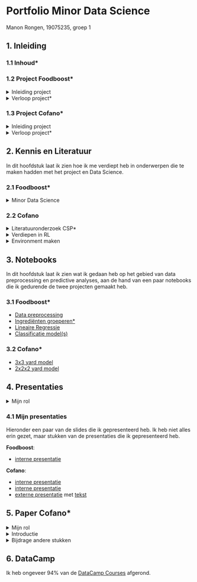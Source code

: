 # Portfolio Minor Data Science

Manon Rongen,
19075235,
groep 1

## 1. Inleiding
### 1.1 Inhoud*

### 1.2 Project Foodboost*
<details>
  <summary>Inleiding project</summary>
  Tijdens dit project hebben we ons bezig gehouden met voeding en het zoeken naar een gebalanceerd dieet met behulp van Data Science. Zelf goede recepten vinden om een dieet mee vol te houden is moeilijk en als je een app gebruikt wil je wel dat deze rekening kan houden met jouw persoonlijke voorkeuren, allergiën en dergelijke. Het is mogelijk met Data Science op basis van data te voorspellen of iemand een recept lekker vindt en samen met technieken als Lineair Programmeren is het misschien mogelijk een optimale weekplanning van recepten te maken, die rekening houdt met alle eisen (van het dieet, voor genoeg variatie + andere restricties).
</details>

<details>
  <summary>Verloop project*</summary>
  In [dit document]() is uitgelegd hoe het project is verlopen en wat in het kort de stappen waren die we hebben genomen en wat het eindresultaat is.
</details>

### 1.3 Project Cofano*
<details>
  <summary>Inleiding project</summary>
  Dit project gaat over het optimaliseren van de processen bij containerterminals. Als schepen lang aan de kade liggen voor het in en uitladen van containers kost dit meer geld en dus wil het bedrijf Cofano dit zo snel mogelijk doen. Zij willen dat het vinden van een optimale aanpak geautomatiseerd wordt. Daar gaan wij ons mee bezig houden.
</details>

<details>
  <summary>Verloop project*</summary>
  Wij hebben de 2 laatste periodes aan dit project gewerkt (8 weken).
  Toen wij startten besloten we maar een klein deel van het probleem aan te pakken. Namelijk de indeling op de kade, zonder rekening te houden met de volgorde van de containers die binnen komen. We maken de indeling dus zo, dat deze optimaal is voor schepen die ze op komen halen. Tijdens de eerste presentatie van dit project had ik (want ik zou presenteren) geprobeerd ons doel te verwoorden: "Het vinden van een indeling van containers in de terminal, zo dat de tijd dat de zeevaartschepen aan de kade liggen minimaal is." Zo zijn we later met de hele groep tot de volgende onderzoeksvraag gekomen: "...?"
   ...
</details>


## 2. Kennis en Literatuur
In dit hoofdstuk laat ik zien hoe ik me verdiept heb in onderwerpen die te maken hadden met het project en Data Science.

### 2.1 Foodboost*
<details>
  <summary>Minor Data Science</summary>
    In deze eerste periode van de minor heb ik gewerkt aan DataCamp Courses, ben ik bij de Lectures over Data Science aanwezig geweest en heb ik in NoteBooks geexpirimenteerd met het maken van Simpele Modellen. Zo ben ik me gaan verdiepen in Data Science en heb ik ook veel geleerd over Classification modellen, wat hetgene is dat we voor dit project nodig zouden hebben.
</details>

### 2.2 Cofano
<details>
  <summary>Literatuuronderzoek CSP*</summary>  
  In de eerste week heb ik Literatuuronderzoek gedaan en best wat papers gelezen over Het Container Stacking Problem, want ik kwam er achter dat dit redelijk leek op het probleem waar wij mee bezig zijn. Het gaat daar ook om terminalprocessen optimaliseren, zo dat schepen niet lang aan de kade hoeven te wachten. Er zijn veel verschillende kanten van dit probleem en ik heb meerdere papers gelezen die net anders het probleem aanpakte. Ik heb in [dit](link) document een samenvattingetje voor mezelf gemaakt van papers die ik nuttig vond (papers die ik minder relvant vond heb ik maar heel kort omschreven).
  Dit zijn de Linkjes naar de artikelen die ik in het document omschrijf:
  [1](link)
  [2](link)
  ...
</details>

<details>
  <summary>Verdiepen in RL</summary>
    We hadden bij andere groepen al gehoord dat zij Reinforcement Learning (RL) gebruikte toen wij begonnen aan het project. Jeroen had ons tijdens een van de eerste gesprekken ook RL uitgelegd en verteld waarom het handig was dit te gebruiken.
  
  We bestudeerde [snake](https://github.com/grantsrb/Gym-Snake) voorbeelden. Joeri en ik namen grondig dit [taxi](https://www.learndatasci.com/tutorials/reinforcement-q-learning-scratch-python-openai-gym/) voorbeeld (alleen de code is [hier](https://casey-barr.github.io/open-ai-taxi-problem/) te vinden) door om goed te begrijpen hoe RL stap voor stap werkt. Dit heeft me erg geholpen met het begrijpen van RL.
</details>

<details>
  <summary>Environment maken</summary>
  Tijdens het onderzoek doen naar RL modellen, kwamen we vaak gym environments tegen (bijvoorbeeld bij het snake en taxi voorbeeld). Ook andere groepen waren hiermee aan de slag gegaan en zeiden dat het goed te gebruiken was voor dit probleem.
  
  Met de volgende video heb ik geleerd hoe ik een eigen environment moet bouwen: [video](https://www.youtube.com/watch?v=Mut_u40Sqz4). Ik heb het derde project uit deze video mee gedaan en stap voor stap geprobeerd te begrijpen wat er precies gebeurd. Dat voorbeeld is te zien in dit [Notebook](https://github.com/ManonRongen/Portfolio-Minor-Data-Science/blob/main/Voorbeeld%20Environment%20Douche%20Video.ipynb) en mijn [aantekeningen](https://github.com/ManonRongen/Portfolio-Minor-Data-Science/blob/main/environment%20douche%20-%20video.pdf).
  
  Vervolgens gingen we allemaal aan de slag met het maken van een environment met ons probleem. Ik heb toen Jesse uit de andere groep gevraagd om ons een keer te helpen en die heeft toen nog wat tips gegeven, waarmee ik tot [deze environment code](https://github.com/ManonRongen/Portfolio-Minor-Data-Science/blob/main/P_simple_ENV_3x3grid.ipynb) voor een 3 bij 3 grid kwam. Later is dit nog wat uitgebreid en veel verbeterd (zoals veel uitgebreidere reward en het meegeven van de volgende container die geplaatst gaat worden aan het model), maar het werkte nu wel om een grid in te vullen zonder dubbel plaatsingen.
</details>


## 3. Notebooks
In dit hoofdstuk laat ik zien wat ik gedaan heb op het gebied van data preprocessing en predictive analyses, aan de hand van een paar notebooks die ik gedurende de twee projecten gemaakt heb.

### 3.1 Foodboost*
  - [Data preprocessing](https://github.com/ManonRongen/Portfolio-Minor-Data-Science/blob/main/Data%20voorbereiden%20klein%20classificatie%20model%20Foodboost.ipynb)
  - [Ingrediënten groeperen*](link)
  - [Lineaire Regressie](https://github.com/ManonRongen/Portfolio-Minor-Data-Science/blob/main/LinaireRegressie%20Nutritions%20Foodboost.ipynb)
  - [Classificatie model(s)](https://github.com/ManonRongen/Portfolio-Minor-Data-Science/blob/main/Classifier%20Tomaat%20Foodboost.ipynb)

### 3.2 Cofano*
  - [3x3 yard model](https://github.com/ManonRongen/Portfolio-Minor-Data-Science/blob/main/P_Env_RL_3x3_snellersimpeler_optimaal.ipynb)
  - [2x2x2 yard model](https://github.com/ManonRongen/Portfolio-Minor-Data-Science/blob/main/P_Env_RL_2x2x2_optimaal.ipynb)


## 4. Presentaties
<details>
  <summary>Mijn rol</summary>
    Op het gebied van presenteren heb ik een grote rol gespeeld. Ik nam initiatief de eerste presentatie te doen en heb daarin eigenlijk gedurende beide projecten grotendeels de leiding genomen. Ik maakte vaak de powerpoint aan en zorgde dat er taken verdeeld werden en dat we altijd iets lieten zien. Ik heb bijna alle interne presentaties gepresenteerd en ook een van de externe presentaties met joeri op me genomen.
</details>

### 4.1 Mijn presentaties
Hieronder een paar van de slides die ik gepresenteerd heb. Ik heb niet alles erin gezet, maar stukken van de presentaties die ik gepresenteerd heb.

**Foodboost**:
  - [interne presentatie](https://github.com/ManonRongen/Portfolio-Minor-Data-Science/blob/main/FOODBOOST%2017-10-2022%20intern%20pres.pdf)

**Cofano**:
  - [interne presentatie](https://github.com/ManonRongen/Portfolio-Minor-Data-Science/blob/main/pres1%20week2%20-%20Containers%20groep%201.pdf)
  - [interne presentatie](https://github.com/ManonRongen/Portfolio-Minor-Data-Science/blob/main/pres4%20week8%20-%20Containers%20groep%201.pdf)
  - [externe presentatie](https://github.com/ManonRongen/Portfolio-Minor-Data-Science/blob/main/week4%20EXTERN%20van%20Containers%20presentatie%20groep%201.pdf) met [tekst](https://github.com/ManonRongen/Portfolio-Minor-Data-Science/blob/main/manon%20-%20tekst%20externe%20presentatie%201.pdf)


## 5. Paper Cofano*
<details>
  <summary>Mijn rol</summary>
  Tijdens het werken aan paper heb ik mij erg ingezet en veel input geleverd. Ik heb ervoor gezorgd, samen met joeri die ook veel initiatief nam in het organiseren, dat er duidelijke afspraken kwamen, ben bij alle werksessies volle tijd aanwezig geweest en heb mijn taken netjes op tijd afgerond. Joeri en ik hadden 9 januari samen een opzet geschreven voor het paper en die vervolgens met de groep besproken, zodat we op tijd (14 januari) feedback konden vragen van Tony. Hij heeft ons toen geholpen met het afmaken van de opzet en we hebben taken verdeeld voor de eerste stukken van het paper: Introductie zou ik doen, Onderzoeksopzet deden Hidde en Joeri, Bonno begon met de resultaten en Mohamed en Micheal gingen wat stukjes over hun eigen onderdelen schrijven. Na de vakantie zouden we samen aan de andere stukken schrijven. Ik heb toen, naast de introductie verbeteren en afmaken, gewerkt aan de conclusie en sommige aanbevelingen samen met de rest. Daarnaast heb ik het paper in meerdere fases grondig doorgelezen en veel opmerkingen geplaatst.
</details>

<details>
  <summary>Introductie</summary>
  [Hier] is de introductie te lezen die uiteindelijk in het paper is gekomen.
</details>

<details>
  <summary>Bijdrage andere stukken</summary>
  Ik had in steekwoorden wat over de [Conclusie en Discussie](https://github.com/ManonRongen/Portfolio-Minor-Data-Science/blob/main/paper%20steekwoorden%20Conclusie%20en%20Discussie.pdf) geschreven, voordat anderen dit gingen uittypen en we samen de conclusie afgemaakt hebben.
</details>

## 6. DataCamp
Ik heb ongeveer 94% van de [DataCamp Courses](https://github.com/ManonRongen/Portfolio-Minor-Data-Science/blob/main/DataCamp%20voltooid%20schermafbeelding.pdf) afgerond.

